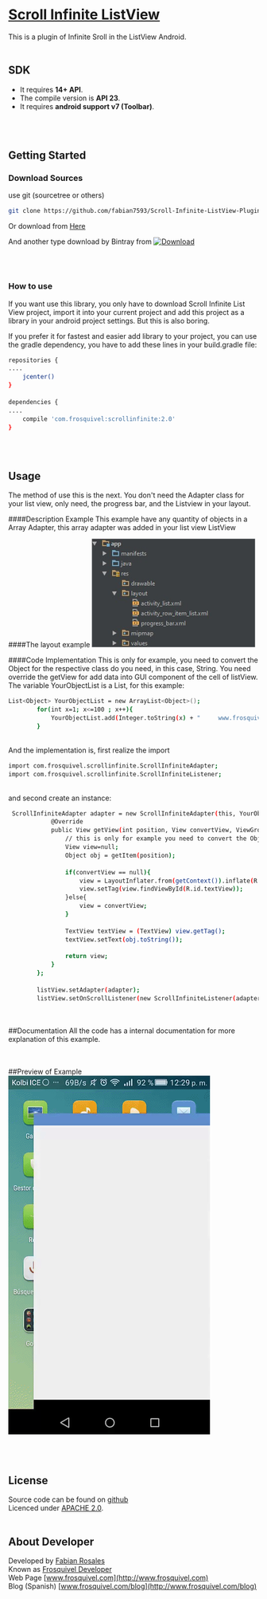 # [Scroll Infinite ListView](https://github.com/fabian7593/Scroll-Infinite-ListView-Plugin)

This is a plugin of Infinite Sroll in the ListView Android.
<br><br>

## SDK
* It requires **14+ API**.
* The compile version is **API 23**.
* It requires **android support v7 (Toolbar)**.

<br><br>

## Getting Started

### Download Sources
use git (sourcetree or others)

```bash
git clone https://github.com/fabian7593/Scroll-Infinite-ListView-Plugin.git
```

Or download from [Here](https://github.com/fabian7593/Scroll-Infinite-ListView-Plugin/zipball/master)

And another type download by Bintray from [ ![Download](https://api.bintray.com/packages/fabian7593/maven/Scroll-Infinite/images/download.svg) ](https://bintray.com/fabian7593/maven/Scroll-Infinite/_latestVersion)

<br><br>
### How to use

If you want use this library, you only have to download Scroll Infinite List View project, import it into your current project and add this project as a library in your android project settings. But this is also boring.

If you prefer it for fastest and easier add library to your project, you can use the gradle dependency, you have to add these lines in your build.gradle file:

```bash
repositories {
....
    jcenter()
}

dependencies {
....
    compile 'com.frosquivel:scrollinfinite:2.0'
}
```

<br><br>
## Usage
The method of use this is the next.
You don't need the Adapter class for your list view, only need, the progress bar, and the Listview in your layout.<br>

####Description Example
This example have any quantity of objects in a Array Adapter, this array adapter was added in your list view ListView

####The layout example
![LayoutExample](scroll.jpg)



####Code Implementation
This is only for example, you need to convert the Object for the respective class do you need, in this case, String.
You need override the getView for add data into GUI component of the cell of listView.
<br>
The variable YourObjectList is a List, for this example:
```bash
List<Object> YourObjectList = new ArrayList<Object>();
        for(int x=1; x<=100 ; x++){
            YourObjectList.add(Integer.toString(x) + "     www.frosquivel.com    :D ");
        }
```

<br>
And the implementation is, first realize the import

```bash
import com.frosquivel.scrollinfinite.ScrollInfiniteAdapter;
import com.frosquivel.scrollinfinite.ScrollInfiniteListener;
```

<br>
and second create an instance:

```bash
 ScrollInfiniteAdapter adapter = new ScrollInfiniteAdapter(this, YourObjectList, R.layout.activity_row_item_list, 16, 10){
            @Override
            public View getView(int position, View convertView, ViewGroup parent) {
                // this is only for example you need to convert the Object for the respective class, in this case, String
                View view=null;
                Object obj = getItem(position);

                if(convertView == null){
                    view = LayoutInflater.from(getContext()).inflate(R.layout.activity_row_item_list, null);
                    view.setTag(view.findViewById(R.id.textView));
                }else{
                    view = convertView;
                }

                TextView textView = (TextView) view.getTag();
                textView.setText(obj.toString());

                return view;
            }
        };

        listView.setAdapter(adapter);
        listView.setOnScrollListener(new ScrollInfiniteListener(adapter, progressBar));
```


<br><br>
##Documentation
All the code has a internal documentation for more explanation of this example.

<br><br>
##Preview of Example
![alt tag](https://github.com/fabian7593/Scroll-Infinite-ListView-Plugin/blob/master/video.gif)


<br><br>
## License
Source code can be found on [github](https://github.com/fabian7593/Scroll-Infinite-ListView-Plugin)<br>
Licenced under [APACHE 2.0](http://www.apache.org/licenses/LICENSE-2.0).
<br><br>

## About Developer
Developed by [Fabian Rosales](http://www.frosquivel.com)<br>
Known as [Frosquivel Developer](http://www.frosquivel.com)<br>
Web Page [www.frosquivel.com](http://www.frosquivel.com)<br>
Blog (Spanish) [www.frosquivel.com/blog](http://www.frosquivel.com/blog)<br>


